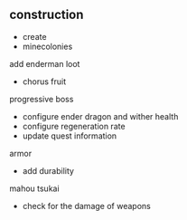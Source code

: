 ## construction
- create
- minecolonies

add enderman loot
- chorus fruit

progressive boss
- configure ender dragon and wither health
- configure regeneration rate
- update quest information

armor
- add durability

mahou tsukai
- check for the damage of weapons